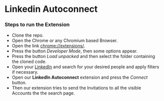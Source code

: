 # Linkedin Autoconnect

### Steps to run the Extension
- Clone the repo.
- Open the Chrome or any Chromium based Browser.
- Open the link [chrome://extensions/](chrome://extensions/).
- Press the button _Developer Mode_, then some options appear.
- Press the button _Load unpacked_ and then select the folder containing the cloned code.
- Open your [LinkedIn](https://www.linkedin.com/) and search for your desired people and apply filters if necessary.
- Open our **LinkedIn Autoconnect** extension and press the _Connect_ button.
- Then our extension tries to send the Invitations to all the visible Accounts the the search page.
